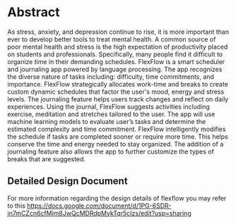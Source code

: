 # Abstract
As stress, anxiety, and depression continue to rise, it is more important than ever to develop better tools to treat mental health. A common source of poor mental health and stress is the high expectation of productivity placed on students and professionals. Specifically, many people find it difficult to organize time in their demanding schedules.
FlexFlow is a smart scheduler and journaling app powered by language processing. The app recognizes the diverse nature of tasks including: difficulty, time commitments, and importance. FlexFlow strategically allocates work-time and breaks to create custom dynamic schedules that factor the user's mood, energy and stress levels. The journaling feature helps users track changes and reflect on daily experiences. Using the journal, FlexFlow suggests activities including exercise, meditation and stretches tailored to the user. The app will use machine learning models to evaluate user’s tasks and determine the estimated complexity and time commitment. 
FlexFlow intelligently modifies the schedule if tasks are completed sooner or require more time. This helps conserve the time and energy needed to stay organized. The addition of a journaling feature also allows the app to further customize the types of breaks that are suggested.
## Detailed Design Document
For more information regarding the design details of flexflow you may refer to this https://docs.google.com/document/d/1PG-6SDR-jn7mCZcn6cfMjm8JwQcMDRdpMykTqr5cIzs/edit?usp=sharing 
